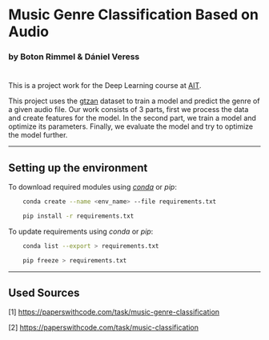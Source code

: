# Music Genre Classification Based on Audio
### by Boton Rimmel & Dániel Veress

#

This is a project work for the Deep Learning course at [AIT](https://www.ait-budapest.com/).

This project uses the [gtzan](https://www.kaggle.com/datasets/andradaolteanu/gtzan-dataset-music-genre-classification) dataset to train a model and predict the genre of a given audio file. Our work consists of 3 parts, first we process the data and create features for the model. In the second part, we train a model and optimize its parameters. Finally, we evaluate the model and try to optimize the model further.  

---

## Setting up the environment

To download required modules using [*conda*](https://docs.conda.io/projects/conda/en/stable/user-guide/getting-started.html) or *pip*:
```bash
    conda create --name <env_name> --file requirements.txt
```
```bash
    pip install -r requirements.txt
```

To update requirements using *conda* or *pip*:
```bash
    conda list --export > requirements.txt
```
```bash
    pip freeze > requirements.txt
```

---

## Used Sources

[1] https://paperswithcode.com/task/music-genre-classification

[2] https://paperswithcode.com/task/music-classification